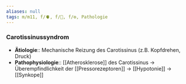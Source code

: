 ```yaml
---
aliases: null
tags: m/m11, f/🫀, f/🧠, f/⚙️, Pathologie
---
```

### Carotissinussyndrom
- **Ätiologie**:: Mechanische Reizung des Carotissinus (z.B. Kopfdrehen, Druck)
- **Pathophysiologie**:: [[Atherosklerose]] des Carotissinus → Überempfindlichkeit der [[Pressorezeptoren]] → [[Hypotonie]] → [[Synkope]]